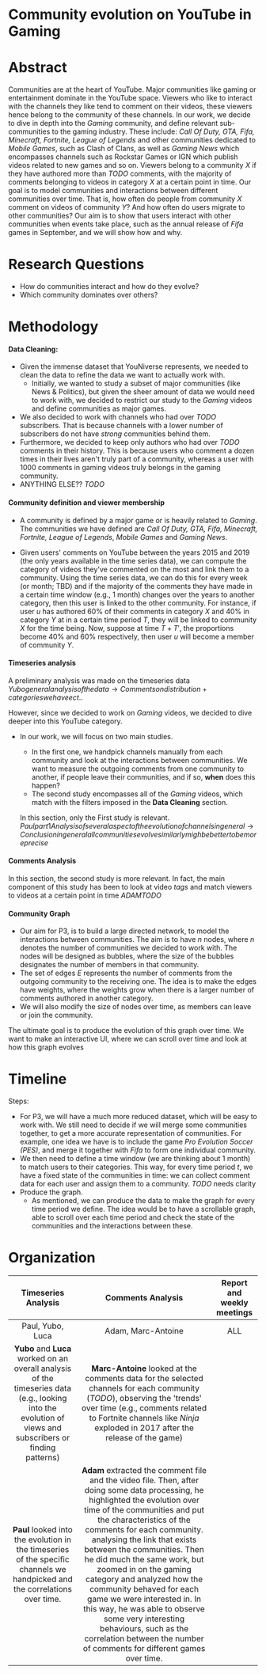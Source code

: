 # Community evolution on YouTube in Gaming

# Abstract
Communities are at the heart of YouTube. Major communities like gaming or entertainment dominate in the YouTube space. Viewers who like to interact with the channels they like tend to comment on their videos, these viewers hence belong to the community of these channels. In our work, we decide to dive in depth into the _Gaming_ community, and define relevant sub-communities to the gaming industry. These include: _Call Of Duty, GTA, Fifa, Minecraft, Fortnite, League of Legends_ and other communities dedicated to _Mobile Games_, such as Clash of Clans, as well as _Gaming News_ which encompasses channels such as Rockstar Games or IGN which publish videos related to new games and so on. Viewers belong to a community $X$ if they have authored more than $TODO$ comments, with the majority of comments belonging to videos in category $X$ at a certain point in time. Our goal is to model communities and interactions between different communities over time. That is, how often do people from community $X$ comment on videos of community $Y$? And how often do users migrate to other communities? Our aim is to show that users interact with other communities when events take place, such as the annual release of _Fifa_ games in September, and we will show how and why.

# Research Questions
- How do communities interact and how do they evolve?
- Which community dominates over others?

# Methodology

#### Data Cleaning: 
- Given the immense dataset that YouNiverse represents, we needed to clean the data to refine the data we want to actually work with.
    - Initially, we wanted to study a subset of major communities (like News & Politics), but given the sheer amount of data we would need to work with, we decided to restrict our study to the _Gaming_ videos and define communities as major games.
- We also decided to work with channels who had over $TODO$ subscribers. That is because channels with a lower number of subscribers do not have _strong_ communities behind them.
- Furthermore, we decided to keep only authors who had over $TODO$ comments in their history. This is because users who comment a dozen times in their lives aren't truly part of a community, whereas a user with $1000$ comments in gaming videos truly belongs in the gaming community.
- ANYTHING ELSE?? $TODO$

#### Community definition and viewer membership
- A community is defined by a major game or is heavily related to _Gaming_. The communities we have defined are _Call Of Duty, GTA, Fifa, Minecraft, Fortnite, League of Legends_, _Mobile Games_ and _Gaming News_.

- Given users' comments on YouTube between the years 2015 and 2019 (the only years available in the time series data), we can compute the category of videos they've commented on the most and link them to a community. Using the time series data, we can do this for every week (or month; TBD) and if the majority of the comments they have made in a certain time window (e.g., 1 month) changes over the years to another category, then this user is linked to the other community. For instance, if user $u$ has authored 60% of their comments in category $X$ and 40% in category $Y$ at in a certain time period $T$, they will be linked to community $X$ for the time being. Now, suppose at time $T+T'$, the proportions become 40% and 60% respectively, then user $u$ will become a member of community $Y$.
#### Timeseries analysis
A preliminary analysis was made on the timeseries data $Yubo general analysis of the data → Comments on distribution + categories we have ect..$

However, since we decided to work on _Gaming_ videos, we decided to dive deeper into this YouTube category.
- In our work, we will focus on two main studies.
    - In the first one, we handpick channels manually from each community and look at the interactions between communities. We want to measure the outgoing comments from one community to another, if people leave their communities, and if so, __when__ does this happen?
    - The second study encompasses all of the _Gaming_ videos, which match with the filters imposed in the __Data Cleaning__ section.
    
    In this section, only the First study is relevant.
$Paul part 1 Analysis of several aspect of the evolution of channels in general → Conclusion in general all communities evolve similarly migh be better to be more precise$

#### Comments Analysis
In this section, the second study is more relevant. In fact, the main component of this study has been to look at video _tags_ and match viewers to videos at a certain point in time $ADAM TODO$

#### Community Graph
- Our aim for P3, is to build a large directed network, to model the interactions between communities. The aim is to have $n$ nodes, where $n$ denotes the number of communities we decided to work with. The nodes will be designed as bubbles, where the size of the bubbles designates the number of members in that community.
- The set of edges $E$ represents the number of comments from the outgoing community to the receiving one. The idea is to make the edges have weights, where the weights grow when there is a larger number of comments authored in another category.
- We will also modify the size of nodes over time, as members can leave or join the community.

The ultimate goal is to produce the evolution of this graph over time. We want to make an interactive UI, where we can scroll over time and look at how this graph evolves

# Timeline
Steps:
- For P3, we will have a much more reduced dataset, which will be easy to work with. We still need to decide if we will merge some communities together, to get a more accurate representation of communities. For example, one idea we have is to include the game _Pro Evolution Soccer (PES)_, and merge it together with _Fifa_ to form one individual community.
- We then need to define a time window (we are thinking about 1 month) to match users to their categories. This way, for every time period $t$, we have a fixed state of the communities in time: we can collect comment data for each user and assign them to a community. $TODO$ needs clarity
- Produce the graph. 
    - As mentioned, we can produce the data to make the graph for every time period we define. The idea would be to have a scrollable graph, able to scroll over each time period and check the state of the communities and the interactions between these.

# Organization
|  Timeseries Analysis    |  Comments Analysis    |  Report and weekly meetings    |
|:-------------:|:-------------:|:-------------:|
|  Paul, Yubo, Luca | Adam, Marc-Antoine| ALL|
| __Yubo__ and __Luca__ worked on an overall analysis of the timeseries data (e.g., looking into the evolution of views and subscribers or finding patterns)| __Marc-Antoine__ looked at the comments data for the selected channels for each community ($TODO$), observing the 'trends' over time (e.g., comments related to Fortnite channels like _Ninja_ exploded in 2017 after the release of the game)
|  __Paul__ looked into the evolution in the timeseries of the specific channels we handpicked and the correlations over time.| __Adam__ extracted the comment file and the video file. Then, after doing some data processing, he highlighted the evolution over time of the communities and put the characteristics of the comments for each community. analysing the link that exists between the communities. Then he did much the same work, but zoomed in on the gaming category and analyzed how the community behaved for each game we were interested in. In this way, he was able to observe some very interesting behaviours, such as the correlation between the number of comments for different games over time.| |
